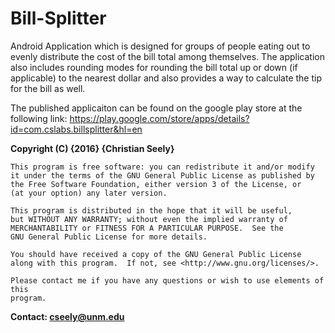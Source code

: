 # Bill-Splitter
Android Application which is designed for groups of people eating out to evenly distribute the cost of the bill total among themselves. The application also includes rounding modes for rounding the bill total up or down (if applicable) to the nearest dollar and also provides a way to calculate the tip for the bill as well. 

The published applicaiton can be found on the google play store at the following link:
https://play.google.com/store/apps/details?id=com.cslabs.billsplitter&hl=en



 **Copyright (C) {2016}  {Christian Seely}**

    This program is free software: you can redistribute it and/or modify
    it under the terms of the GNU General Public License as published by
    the Free Software Foundation, either version 3 of the License, or
    (at your option) any later version.

    This program is distributed in the hope that it will be useful,
    but WITHOUT ANY WARRANTY; without even the implied warranty of
    MERCHANTABILITY or FITNESS FOR A PARTICULAR PURPOSE.  See the
    GNU General Public License for more details.

    You should have received a copy of the GNU General Public License
    along with this program.  If not, see <http://www.gnu.org/licenses/>.

    Please contact me if you have any questions or wish to use elements of this
    program. 

**Contact: cseely@unm.edu**

